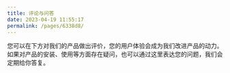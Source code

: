 ```yaml
---
title: 评论与问答
date: 2023-04-19 11:55:17
permalink: /pages/6338d8/
---
```


您可以在下方对我们的产品做出评价，您的用户体验会成为我们改进产品的动力。
如果对产品的安装、使用等方面存在疑问，也可以通过这里表达您的问题，我们会定期给你答复。

<Vssue :title="$title" />